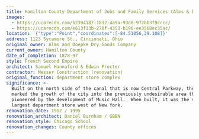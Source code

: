 ```yaml
---
title: Hamilton County Department of Jobs and Family Services (Alms & Doepke Bldg.)
images:
  - https://ucarecdn.com/b2394187-1832-4a9a-93d8-972bb3f9cccc/
  - https://ucarecdn.com/e613f13b-270f-4353-b196-ee3568ec35ac/
location: '{"type":"Point","coordinates":[-84.51056,39.108]}'
address: 1123 Sycamore St., Cincinnati, Ohio
original_owner: Alms and Doepke Dry Goods Company
current_owner: Hamilton County
date_of_completion: 1878-97
style: French Second Empire
architect: Samuel Hannaford & Edwin Procter
contractor: Messer Construction (renovation)
original_function: department store complex
significance: >-
  Built on the north side of the canal that is now Central Parkway, the store
  marked the growth of the city into the previously undesirable area that was
  pioneered by the development of Music Hall.  When built, it was the second
  largest department store west of New York.
renovation_date: 1912 / 1995
renovation_architect: Daniel Burnham / GBBN
renovation_style: Chicago School
renovation_changes: County offices
---
```

